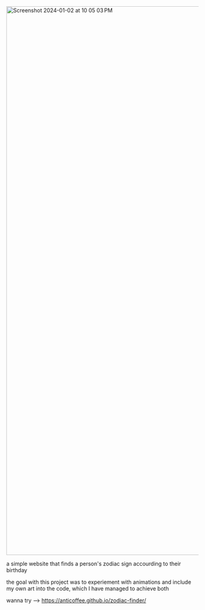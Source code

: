 <img width="1435" alt="Screenshot 2024-01-02 at 10 05 03 PM" src="https://github.com/anticoffee/zodiac-finder/assets/154034238/c63fb855-c2b9-4058-8f6c-ec59a6c39049">

a simple website that finds a person's zodiac sign accourding to their birthday

the goal with this project was to experiement with animations and include my own art into the code, which I have managed to achieve both

wanna try --> https://anticoffee.github.io/zodiac-finder/
